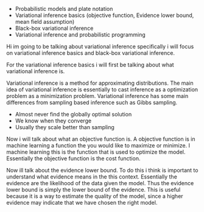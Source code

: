 -   Probabilistic models and plate notation
-   Variational inference basics (objective function, Evidence lower bound, mean field assumption)   
-   Black-box variational inference
-   Variational inference and probabilistic programming

Hi im going to be talking about variational inference specifically i will focus on variational inference basics and black-box variational inference. 

For the variational inference basics i will first be talking about what variational inference is.

Variational inference is a method for approximating  distributions. The main idea of variational inference is essentially to cast inference as a optimization problem as a minimization problem. Variational inference has some main differences from sampling based inference such as Gibbs sampling.
- Almost never find the globally optimal solution
- We know when they converge
- Usually they scale better than sampling

Now i will talk about what an objective function is.
A objective function is in machine learning a function the you would like to maximize or minimize. I machine learning this is the function that is used to optimize the model. Essentially the objective function is the cost function.

Now ill talk about the evidence lower bound. To do this i think is important to understand what evidence means in the this context. Essentially the evidence are the likelihood of the data given the model. Thus the evidence lower bound is simply the lower bound of the evidence. This is useful because it is a way to estimate the quality of the model, since a higher evidence may indicate that we have chosen the right model.